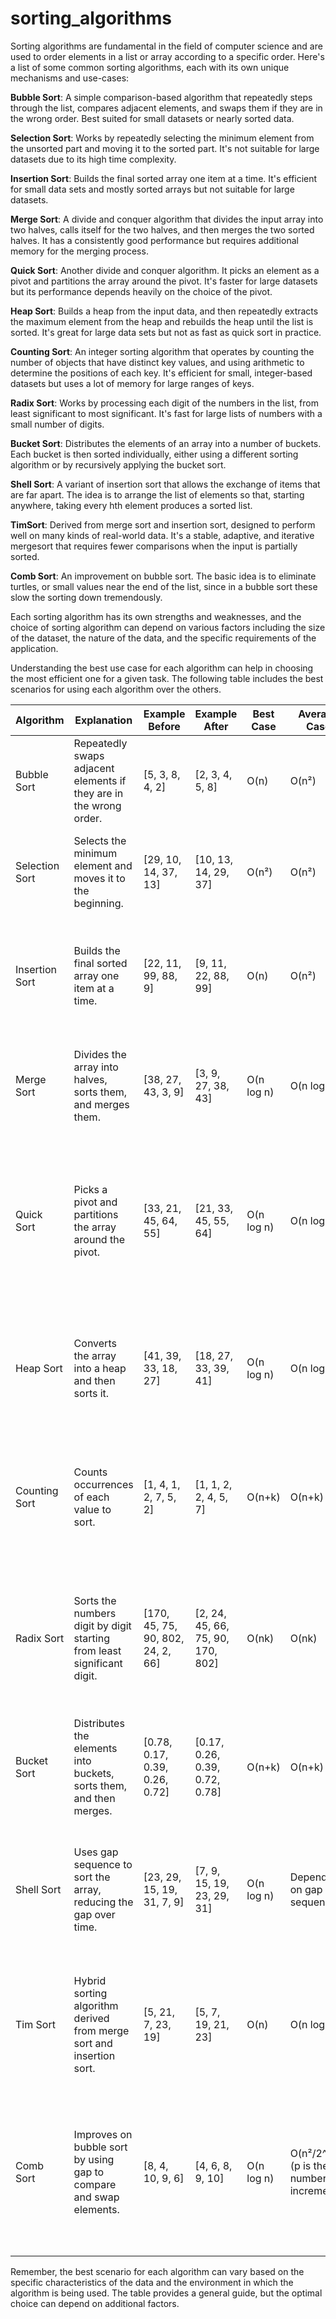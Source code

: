 # sorting_algorithms

Sorting algorithms are fundamental in the field of computer science and are used to order elements in a list or array according to a specific order. Here's a list of some common sorting algorithms, each with its own unique mechanisms and use-cases:

**Bubble Sort**: A simple comparison-based algorithm that repeatedly steps through the list, compares adjacent elements, and swaps them if they are in the wrong order. Best suited for small datasets or nearly sorted data.

**Selection Sort**: Works by repeatedly selecting the minimum element from the unsorted part and moving it to the sorted part. It's not suitable for large datasets due to its high time complexity.

**Insertion Sort**: Builds the final sorted array one item at a time. It's efficient for small data sets and mostly sorted arrays but not suitable for large datasets.

**Merge Sort**: A divide and conquer algorithm that divides the input array into two halves, calls itself for the two halves, and then merges the two sorted halves. It has a consistently good performance but requires additional memory for the merging process.

**Quick Sort**: Another divide and conquer algorithm. It picks an element as a pivot and partitions the array around the pivot. It's faster for large datasets but its performance depends heavily on the choice of the pivot.

**Heap Sort**: Builds a heap from the input data, and then repeatedly extracts the maximum element from the heap and rebuilds the heap until the list is sorted. It's great for large data sets but not as fast as quick sort in practice.

**Counting Sort**: An integer sorting algorithm that operates by counting the number of objects that have distinct key values, and using arithmetic to determine the positions of each key. It's efficient for small, integer-based datasets but uses a lot of memory for large ranges of keys.

**Radix Sort**: Works by processing each digit of the numbers in the list, from least significant to most significant. It's fast for large lists of numbers with a small number of digits.

**Bucket Sort**: Distributes the elements of an array into a number of buckets. Each bucket is then sorted individually, either using a different sorting algorithm or by recursively applying the bucket sort.

**Shell Sort**: A variant of insertion sort that allows the exchange of items that are far apart. The idea is to arrange the list of elements so that, starting anywhere, taking every hth element produces a sorted list.

**TimSort**: Derived from merge sort and insertion sort, designed to perform well on many kinds of real-world data. It's a stable, adaptive, and iterative mergesort that requires fewer comparisons when the input is partially sorted.

**Comb Sort**: An improvement on bubble sort. The basic idea is to eliminate turtles, or small values near the end of the list, since in a bubble sort these slow the sorting down tremendously.

Each sorting algorithm has its own strengths and weaknesses, and the choice of sorting algorithm can depend on various factors including the size of the dataset, the nature of the data, and the specific requirements of the application.

Understanding the best use case for each algorithm can help in choosing the most efficient one for a given task.
The following table includes the best scenarios for using each algorithm over the others. 

| Algorithm     | Explanation   | Example Before | Example After | Best Case | Average Case | Worst Case | Best Usage Scenario |
|---------------|---------------|----------------|---------------|-----------|--------------|------------|---------------------|
| Bubble Sort   | Repeatedly swaps adjacent elements if they are in the wrong order. | [5, 3, 8, 4, 2] | [2, 3, 4, 5, 8] | O(n) | O(n²) | O(n²) | Small datasets or when data is almost sorted. Easy to implement. |
| Selection Sort | Selects the minimum element and moves it to the beginning. | [29, 10, 14, 37, 13] | [10, 13, 14, 29, 37] | O(n²) | O(n²) | O(n²) | Small datasets. Not influenced by the order of data (stable time complexity). |
| Insertion Sort | Builds the final sorted array one item at a time. | [22, 11, 99, 88, 9] | [9, 11, 22, 88, 99] | O(n) | O(n²) | O(n²) | Small or nearly sorted datasets. Useful for data sets that are continuously being added to. |
| Merge Sort     | Divides the array into halves, sorts them, and merges them. | [38, 27, 43, 3, 9] | [3, 9, 27, 38, 43] | O(n log n) | O(n log n) | O(n log n) | Large datasets. Ensures stable sort and consistent O(n log n) performance. |
| Quick Sort     | Picks a pivot and partitions the array around the pivot. | [33, 21, 45, 64, 55] | [21, 33, 45, 55, 64] | O(n log n) | O(n log n) | O(n²) | Large datasets where average case O(n log n) performance is acceptable. Not stable but can be quick with good pivot selection. |
| Heap Sort      | Converts the array into a heap and then sorts it. | [41, 39, 33, 18, 27] | [18, 27, 33, 39, 41] | O(n log n) | O(n log n) | O(n log n) | Large datasets. Good when you need guaranteed O(n log n) performance without extra space for merge sort. |
| Counting Sort  | Counts occurrences of each value to sort. | [1, 4, 1, 2, 7, 5, 2] | [1, 1, 2, 2, 4, 5, 7] | O(n+k) | O(n+k) | O(n+k) | Small integer range (k) relative to the number of items (n). Very efficient when k is not significantly greater than n. |
| Radix Sort     | Sorts the numbers digit by digit starting from least significant digit. | [170, 45, 75, 90, 802, 24, 2, 66] | [2, 24, 45, 66, 75, 90, 170, 802] | O(nk) | O(nk) | O(nk) | Large datasets with a fixed size of elements (like fixed-length integers). Efficient when the number of digits (k) is less. |
| Bucket Sort    | Distributes the elements into buckets, sorts them, and then merges. | [0.78, 0.17, 0.39, 0.26, 0.72] | [0.17, 0.26, 0.39, 0.72, 0.78] | O(n+k) | O(n+k) | O(n²) | When input is uniformly distributed over a range. Works well for floating point numbers. |
| Shell Sort     | Uses gap sequence to sort the array, reducing the gap over time. | [23, 29, 15, 19, 31, 7, 9] | [7, 9, 15, 19, 23, 29, 31] | O(n log n) | Depends on gap sequence | O(n²) | Medium to large datasets where a more complex algorithm like quick sort or merge sort is not as efficient. |
| Tim Sort       | Hybrid sorting algorithm derived from merge sort and insertion sort. | [5, 21, 7, 23, 19] | [5, 7, 19, 21, 23] | O(n) | O(n log n) | O(n log n) | Datasets that are partially sorted or have a lot of repeated elements. Great default choice for sorting objects. |
| Comb Sort      | Improves on bubble sort by using gap to compare and swap elements. | [8, 4, 10, 9, 6] | [4, 6, 8, 9, 10] | O(n log n) | O(n²/2^p) (p is the number of increments) | O(n²) | Larger datasets where bubble sort is too slow. Good when you want to avoid using extra space and need something simpler than quick sort. |

Remember, the best scenario for each algorithm can vary based on the specific characteristics of the data and the environment in which the algorithm is being used. The table provides a general guide, but the optimal choice can depend on additional factors.
